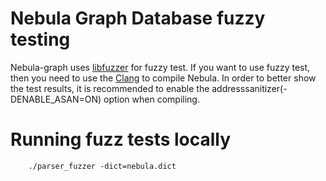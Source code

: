 # Nebula Graph Database fuzzy testing

Nebula-graph uses [libfuzzer](http://llvm.org/docs/LibFuzzer.html) for fuzzy test.
If you want to use fuzzy test, then you need to use the [Clang](https://clang.llvm.org/) to compile Nebula.
In order to better show the test results, it is recommended to enable the addresssanitizer(-DENABLE_ASAN=ON) option when compiling.

# Running fuzz tests locally

``` shell
    ./parser_fuzzer -dict=nebula.dict
```
